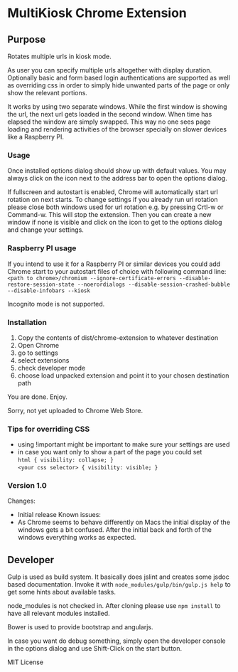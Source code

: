 # MultiKiosk Chrome Extension

## Purpose
Rotates multiple urls in kiosk mode.
 
As user you can specify multiple urls altogether with display duration. Optionally basic and form based login authentications are supported as well as overriding css in order to simply hide unwanted parts of the page or only show the relevant portions.

It works by using two separate windows. While the first window is showing the url, the next url gets loaded in the second window. When time has elapsed the window are simply swapped. This way no one sees page loading and rendering activities of the browser specially on slower devices like a Raspberry PI.

### Usage
Once installed options dialog should show up with default values. You may always click on the icon next to the address bar to open the options dialog. 

If fullscreen and autostart is enabled, Chrome will automatically start url rotation on next starts. To change settings if you already run url rotation please close both windows used for url rotation e.g. by pressing Crtl-w or Command-w. This will stop the extension. Then you can create a new window if none is visible and click on the icon to get to the options dialog and change your settings.

### Raspberry PI usage
If you intend to use it for a Raspberry PI or similar devices you could add Chrome start to your autostart files of choice with following command line:  
`<path to chrome>/chromium --ignore-certificate-errors --disable-restore-session-state --noerordialogs --disable-session-crashed-bubble --disable-infobars --kiosk`  

Incognito mode is not supported. 

### Installation
1. Copy the contents of dist/chrome-extension to whatever destination
2. Open Chrome
3. go to settings
4. select extensions
5. check developer mode
6. choose load unpacked extension and point it to your chosen destination path

You are done. Enjoy.

Sorry, not yet uploaded to Chrome Web Store. 


### Tips for overriding CSS
* using !important might be important to make sure your settings are used
* in case you want only to show a part of the page you could set  
`html { visibility: collapse; }`   
`<your css selector> { visibility: visible; }`

### Version 1.0
Changes:  
* Initial release
Known issues:  
* As Chrome seems to behave differently on Macs the initial display of the windows gets a bit confused. After the initial back and forth of the windows everything works as expected. 


## Developer
Gulp is used as build system. It basically does jslint and creates some jsdoc based documentation. Invoke it with `node_modules/gulp/bin/gulp.js help` to get some hints about available tasks.

node_modules is not checked in. After cloning please use `npm install` to have all relevant modules installed. 

Bower is used to provide bootstrap and angularjs.

In case you want do debug something, simply open the developer console in the options dialog and use Shift-Click on the start button.  

MIT License 



